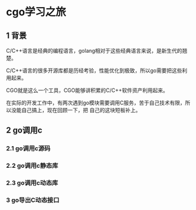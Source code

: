 # cgo学习之旅

## 1 背景
C/C++语言是经典的编程语言，golang相对于这些经典语言来说，是新生代的翘楚。

C/C++语言的很多开源库都是历经考验，性能优化到极致，所以go需要把这些利用起来。

CGO就是这么一个工具，CGO能够讲积累的C/C++软件资产利用起来。

在实际的开发工作中，有两次遇到go模块需要调用C服务，苦于自己技术有限，所以没能自己搞上，现在回顾一下，把
自己的这块短板补上。

## 2 go调用c

### 2.1 go调用c源码

### 2.2 go调用c静态库

### 2.3 go调用c动态库

### 3 go导出C动态接口




